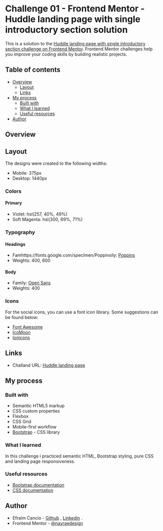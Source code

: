 # Challenge 01 - Frontend Mentor - Huddle landing page with single introductory section solution

This is a solution to the [Huddle landing page with single introductory section challenge on Frontend Mentor](https://www.frontendmentor.io/challenges/huddle-landing-page-with-a-single-introductory-section-B_2Wvxgi0). Frontend Mentor challenges help you improve your coding skills by building realistic projects. 

## Table of contents

- [Overview](#overview)
  - [Layout](#layout)
  - [Links](#links)
- [My process](#my-process)
  - [Built with](#built-with)
  - [What I learned](#what-i-learned)
  - [Useful resources](#useful-resources)
- [Author](#author)


## Overview

## Layout

The designs were created to the following widths:

- Mobile: 375px
- Desktop: 1440px

### Colors

#### Primary

- Violet: hsl(257, 40%, 49%)
- Soft Magenta: hsl(300, 69%, 71%)

### Typography

#### Headings

- Famhttps://fonts.google.com/specimen/Poppinsily: [Poppins]()
- Weights: 400, 600

#### Body

- Family: [Open Sans](https://fonts.google.com/specimen/Open+Sans)
- Weights: 400

### Icons

For the social icons, you can use a font icon library. Some suggestions can be found below:

- [Font Awesome](https://fontawesome.com/)
- [IcoMoon](https://icomoon.io/)
- [Ionicons](https://ionicons.com/)


## Links

- Challand URL: [Huddle landing page](https://www.frontendmentor.io/challenges/huddle-landing-page-with-a-single-introductory-section-B_2Wvxgi0)

## My process

### Built with

- Semantic HTML5 markup
- CSS custom properties
- Flexbox
- CSS Grid
- Mobile-first workflow
- [Bootstrap](https://getbootstrap.com/) - CSS library


### What I learned

In this challenge i practiced semantic HTML, Bootstrap styling, pure CSS and landing page responsiveness.


### Useful resources

- [Bootstrap documentation](https://getbootstrap.com/docs/5.2/getting-started/introduction/) 
- [CSS documentation](https://developer.mozilla.org/en-US/docs/Web/CSS) 



## Author

- Efraim Cancio - [Github](https://github.com/EfraimCancio) , [Linkedin](https://www.linkedin.com/in/efraim-fonseca-450a0b219/) .
- Frontend Mentor - [@nayraedesign](https://www.instagram.com/mininayra/)




